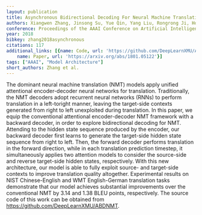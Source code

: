 ```yaml
---
layout: publication
title: Asynchronous Bidirectional Decoding For Neural Machine Translation
authors: Xiangwen Zhang, Jinsong Su, Yue Qin, Yang Liu, Rongrong Ji, Hongji Wang
conference: Proceedings of the AAAI Conference on Artificial Intelligence
year: 2018
bibkey: zhang2018asynchronous
citations: 117
additional_links: [{name: Code, url: 'https://github.com/DeepLearnXMU/ABDNMT'}, {
    name: Paper, url: 'https://arxiv.org/abs/1801.05122'}]
tags: ["AAAI", "Model Architecture"]
short_authors: Zhang et al.
---
```

The dominant neural machine translation (NMT) models apply unified
attentional encoder-decoder neural networks for translation. Traditionally, the
NMT decoders adopt recurrent neural networks (RNNs) to perform translation in a
left-toright manner, leaving the target-side contexts generated from right to
left unexploited during translation. In this paper, we equip the conventional
attentional encoder-decoder NMT framework with a backward decoder, in order to
explore bidirectional decoding for NMT. Attending to the hidden state sequence
produced by the encoder, our backward decoder first learns to generate the
target-side hidden state sequence from right to left. Then, the forward decoder
performs translation in the forward direction, while in each translation
prediction timestep, it simultaneously applies two attention models to consider
the source-side and reverse target-side hidden states, respectively. With this
new architecture, our model is able to fully exploit source- and target-side
contexts to improve translation quality altogether. Experimental results on
NIST Chinese-English and WMT English-German translation tasks demonstrate that
our model achieves substantial improvements over the conventional NMT by 3.14
and 1.38 BLEU points, respectively. The source code of this work can be
obtained from https://github.com/DeepLearnXMU/ABDNMT.